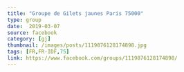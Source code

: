 ```yaml
---
title: "Groupe de Gilets jaunes Paris 75000"
type: group
date:  2019-03-07
source: facebook
category: [gj]
thumbnail: /images/posts/1119876128174898.jpg
tags: [FR,FR-IDF,75]
link: https://www.facebook.com/groups/1119876128174898/
---
```

